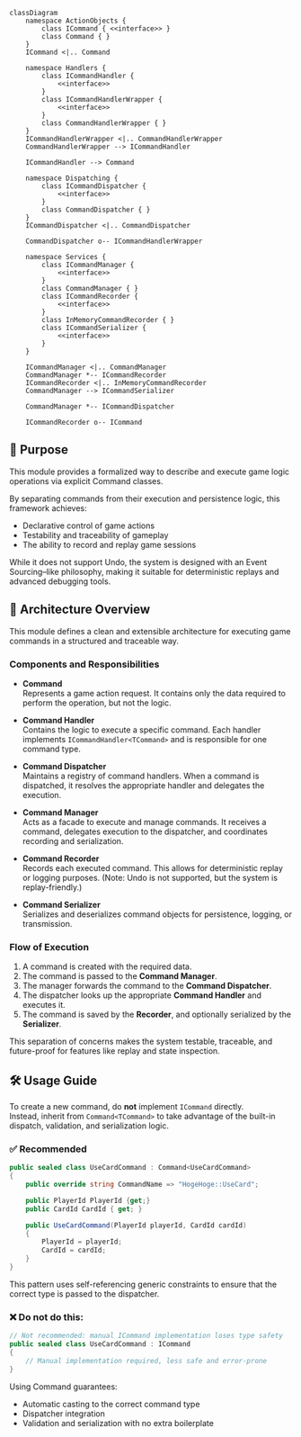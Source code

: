 
```mermaid
classDiagram
    namespace ActionObjects {
        class ICommand { <<interface>> }
        class Command { }
    }
    ICommand <|.. Command

    namespace Handlers {
        class ICommandHandler {
            <<interface>>
        }
        class ICommandHandlerWrapper {
            <<interface>>
        }
        class CommandHandlerWrapper { }
    }
    ICommandHandlerWrapper <|.. CommandHandlerWrapper
    CommandHandlerWrapper --> ICommandHandler

    ICommandHandler --> Command

    namespace Dispatching {
        class ICommandDispatcher {
            <<interface>>
        }
        class CommandDispatcher { }
    }
    ICommandDispatcher <|.. CommandDispatcher

    CommandDispatcher o-- ICommandHandlerWrapper

    namespace Services {
        class ICommandManager {
            <<interface>>
        }
        class CommandManager { }
        class ICommandRecorder {
            <<interface>>
        }
        class InMemoryCommandRecorder { }
        class ICommandSerializer {
            <<interface>>
        }
    }

    ICommandManager <|.. CommandManager
    CommandManager *-- ICommandRecorder
    ICommandRecorder <|.. InMemoryCommandRecorder
    CommandManager --> ICommandSerializer

    CommandManager *-- ICommandDispatcher

    ICommandRecorder o-- ICommand
```

## 🎯 Purpose

This module provides a formalized way to describe and execute game logic operations via explicit Command classes.

By separating commands from their execution and persistence logic, this framework achieves:
- Declarative control of game actions
- Testability and traceability of gameplay
- The ability to record and replay game sessions

While it does not support Undo, the system is designed with an Event Sourcing–like philosophy, making it suitable for deterministic replays and advanced debugging tools.

## 🧱 Architecture Overview

This module defines a clean and extensible architecture for executing game commands in a structured and traceable way.

### Components and Responsibilities

- **Command**  
  Represents a game action request. It contains only the data required to perform the operation, but not the logic.

- **Command Handler**  
  Contains the logic to execute a specific command. Each handler implements `ICommandHandler<TCommand>` and is responsible for one command type.

- **Command Dispatcher**  
  Maintains a registry of command handlers. When a command is dispatched, it resolves the appropriate handler and delegates the execution.

- **Command Manager**  
  Acts as a facade to execute and manage commands. It receives a command, delegates execution to the dispatcher, and coordinates recording and serialization.

- **Command Recorder**  
  Records each executed command. This allows for deterministic replay or logging purposes. (Note: Undo is not supported, but the system is replay-friendly.)

- **Command Serializer**  
  Serializes and deserializes command objects for persistence, logging, or transmission.

### Flow of Execution

1. A command is created with the required data.
2. The command is passed to the **Command Manager**.
3. The manager forwards the command to the **Command Dispatcher**.
4. The dispatcher looks up the appropriate **Command Handler** and executes it.
5. The command is saved by the **Recorder**, and optionally serialized by the **Serializer**.

This separation of concerns makes the system testable, traceable, and future-proof for features like replay and state inspection.

## 🛠 Usage Guide

To create a new command, do **not** implement `ICommand` directly.  
Instead, inherit from `Command<TCommand>` to take advantage of the built-in dispatch, validation, and serialization logic.

### ✅ Recommended

```csharp
public sealed class UseCardCommand : Command<UseCardCommand>
{
    public override string CommandName => "HogeHoge::UseCard";

    public PlayerId PlayerId {get;}
    public CardId CardId { get; }

    public UseCardCommand(PlayerId playerId, CardId cardId)
    {
        PlayerId = playerId;
        CardId = cardId;
    }
}
```

This pattern uses self-referencing generic constraints to ensure that the correct type is passed to the dispatcher.

### ❌ Do not do this:

```csharp
// Not recommended: manual ICommand implementation loses type safety
public sealed class UseCardCommand : ICommand
{
    // Manual implementation required, less safe and error-prone
}
```

Using Command<T> guarantees:
- Automatic casting to the correct command type
- Dispatcher integration
- Validation and serialization with no extra boilerplate